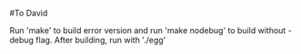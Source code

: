 #To David

Run 'make' to build error version and run 'make nodebug' to build without -debug flag. After building, run with './egg'
